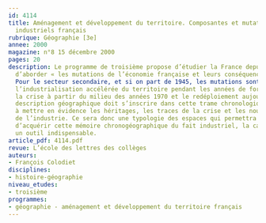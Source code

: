 ```yaml
---
id: 4114
title: Aménagement et développement du territoire. Composantes et mutations des espaces
  industriels français
rubrique: Géographie [3e] 
annee: 2000
magazine: n°8 15 décembre 2000
pages: 20
description: Le programme de troisième propose d’étudier la France depuis 1945 et
  d’aborder « les mutations de l’économie française et leurs conséquences géographiques ».
  Pour le secteur secondaire, et si on part de 1945, les mutations sont de trois ordres :
  l’industrialisation accélérée du territoire pendant les années de forte croissance,
  la crise à partir du milieu des années 1970 et le redéploiement aujourd’hui. La
  description géographique doit s’inscrire dans cette trame chronologique de façon
  à mettre en évidence les héritages, les traces de la crise et les nouvelles tendances
  de l’industrie. Ce sera donc une typologie des espaces qui permettra aux élèves
  d’acquérir cette mémoire chronogéographique du fait industriel, la carte étant ici
  un outil indispensable.
article_pdf: 4114.pdf
revue: L’école des lettres des collèges
auteurs:
- François Colodiet
disciplines:
- histoire-géographie
niveau_etudes:
- troisième
programmes:
- géographie - aménagement et développement du territoire français
---
```

